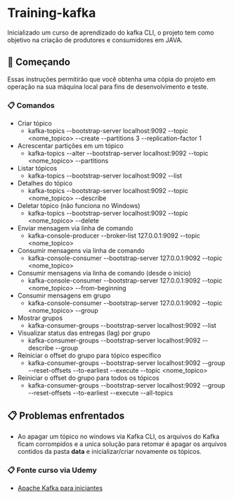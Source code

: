 ﻿# Training-kafka

Inicializado um curso de aprendizado do kafka CLI, o projeto tem como objetivo na criação de produtores e consumidores em JAVA.

## 🚀 Começando

Essas instruções permitirão que você obtenha uma cópia do projeto em operação na sua máquina local para fins de desenvolvimento e teste.

### 📋 Comandos 

<!--ts-->
   * Criar tópico
     * kafka-topics --bootstrap-server localhost:9092 --topic <nome_topico> --create --partitions 3 --replication-factor 1
   * Acrescentar partições em um tópico
     * kafka-topics --alter --bootstrap-server localhost:9092 --topic <nome_topico> --partitions <qtd>
   * Listar tópicos
     * kafka-topics --bootstrap-server localhost:9092 --list
   * Detalhes do tópico
     * kafka-topics --bootstrap-server localhost:9092 --topic <nome_topico> --describe
   * Deletar tópico (não funciona no Windows)
     * kafka-topics --bootstrap-server localhost:9092 --topic <nome_topico> --delete
   * Enviar mensagem via linha de comando
     * kafka-console-producer --broker-list 127.0.0.1:9092 --topic <nome_topico>
   * Consumir mensagens via linha de comando
     * kafka-console-consumer --bootstrap-server 127.0.0.1:9092 --topic <nome_topico>
   * Consumir mensagens via linha de comando (desde o inicio)
     * kafka-console-consumer --bootstrap-server 127.0.0.1:9092 --topic <nome_topico> --from-beginning
   * Consumir mensagens em grupo
     * kafka-console-consumer --bootstrap-server 127.0.0.1:9092 --topic <nome_topico> --group <group-name>
   * Mostrar grupos
     * kafka-consumer-groups --bootstrap-server localhost:9092 --list
   * Visualizar status das entregas (lag) por grupo
     * kafka-consumer-groups --bootstrap-server localhost:9092 --describe --group <group-name>
   * Reiniciar o offset do grupo para tópico específico
     * kafka-consumer-groups --bootstrap-server localhost:9092 --group <group-name> --reset-offsets --to-earliest --execute --topic <nome_topico>
   * Reiniciar o offset do grupo para todos os tópicos
     * kafka-consumer-groups --bootstrap-server localhost:9092 --group <group-name> --reset-offsets --to-earliest --execute --all-topics

<!--te-->

## 📋 Problemas enfrentados

  - Ao apagar um tópico no windows via Kafka CLI, os arquivos do Kafka ficam corrompidos e a unica solução para retomar é apagar os arquivos contidos da pasta __data__ e inicializar/criar novamente os tópicos.
  
### 📋 Fonte curso via Udemy

* [Apache Kafka para iniciantes](https://www.udemy.com/course/apache-kafka-para-iniciantes/)

